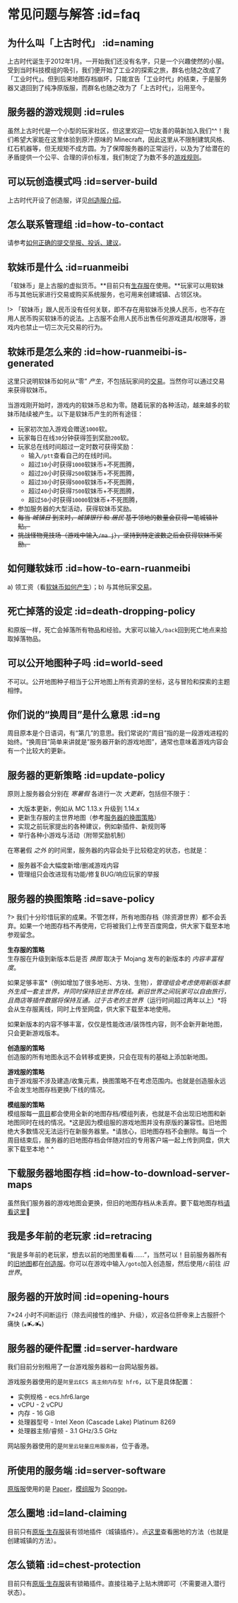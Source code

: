 # 常见问题与解答 :id=faq

## 为什么叫「上古时代」 :id=naming

上古时代诞生于2012年1月。一开始我们还没有名字，只是一个兴趣使然的小服。受到当时科技模组的吸引，我们便开始了工业2的探索之旅，群名也随之改成了「工业时代」。但到后来地图存档崩坏，只能宣告「工业时代」的结束，于是服务器又退回到了纯净原版服，而群名也随之改为了「上古时代」，沿用至今。

## 服务器的游戏规则 :id=rules

虽然上古时代是一个小型的玩家社区，但这里欢迎一切友善的萌新加入我们^^！我们希望大家能在这里体验到原汁原味的 Minecraft，因此这里从不限制建筑风格、红石机器等，但无规矩不成方圆。为了保障服务器的正常运行，以及为了给潜在的矛盾提供一个公平、合理的评价标准，我们制定了为数不多的[游戏规则](welcome/rules.md)。

## 可以玩创造模式吗 :id=server-build

上古时代开设了创造服，详见[创造服介绍](/mc-servers/vanilla.md#creative)。

## 怎么联系管理组 :id=how-to-contact

请参考[如何正确的提交举报、投诉、建议](https://bbs.mimaru.me/d/70)。

## 软妹币是什么 :id=ruanmeibi

「软妹币」是上古服的虚拟货币。**目前只有[生存服](/mc-servers/vanilla.md#survival)在使用。**玩家可以用软妹币与其他玩家进行交易或购买系统服务，也可用来创建城镇、占领区块。

!> 「软妹币」跟人民币没有任何关联，即不存在用软妹币兑换人民币，也不存在用人民币购买软妹币的说法。上古服不会用人民币出售任何游戏道具/权限等，游戏内也禁止一切三次元交易的行为。

## 软妹币是怎么来的 :id=how-ruanmeibi-is-generated

这里只说明软妹币如何从“零” *产生*，不包括玩家间的[交易][trade]。当然你可以通过交易来获得软妹币。

当游戏刚开始时，游戏内的软妹币总和为零。随着玩家的各种活动，越来越多的软妹币陆续被产生。以下是软妹币产生的所有途径：

- 玩家初次加入游戏会赠送`1000`软。
- 玩家每日在线`30`分钟获得签到奖励`200`软。
- 玩家总在线时间超过一定时数可获得奖励：
  - 输入`/ptt`查看自己的在线时间。
  - 超过`10`小时获得`1000`软妹币+不死图腾，
  - 超过`20`小时获得`2500`软妹币+不死图腾，
  - 超过`30`小时获得`5000`软妹币+不死图腾，
  - 超过`40`小时获得`7500`软妹币+不死图腾，
  - 超过`50`小时获得`10000`软妹币+不死图腾，
- 参加服务器的大型活动，获得软妹币奖励。
- ~~每当 *城镇日* 到来时，*城镇银行* 和 *居民* 基于领地的数量会获得一笔城镇补贴。~~
- ~~挑战怪物竞技场（游戏中输入`/ma j`），坚持到特定波数之后会获得软妹币奖励。~~

## 如何赚软妹币 :id=how-to-earn-ruanmeibi

a) 领工资（看[软妹币如何产生](#how-ruanmeibi-is-generated)）；b) 与其他玩家[交易][trade]。

## 死亡掉落的设定 :id=death-dropping-policy

和原版一样，死亡会掉落所有物品和经验。大家可以输入`/back`回到死亡地点来拾取掉落物品。

## 可以公开地图种子吗 :id=world-seed

不可以。公开地图种子相当于公开地图上所有资源的坐标，这与冒险和探索的主题相悖。

## 你们说的“换周目”是什么意思 :id=ng

周目原本是个日语词，有“第几”的意思。我们常说的“周目”指的是一段游戏进程的始终。“换周目”简单来讲就是”服务器开新的游戏地图”，通常也意味着游戏内容会有一个比较大的更新。

## 服务器的更新策略 :id=update-policy

原则上服务器会分别在 *寒暑假* 各进行一次 *大更新*，包括但不限于：

- 大版本更新，例如从 MC 1.13.x 升级到 1.14.x
- 更新生存服的主世界地图（参考[服务器的换图策略](#服务器的换图策略)）
- 实现之前玩家提出的各种建议，例如新插件、新规则等
- 举行各种小游戏与活动（附带奖励机制）

在寒暑假 *之外* 的时间里，服务器的内容会处于比较稳定的状态，也就是：

- 服务器不会大幅度新增/删减游戏内容
- 管理组只会改进现有功能/修复BUG/响应玩家的举报

## 服务器的换图策略 :id=save-policy

?> 我们十分珍惜玩家的成果。不管怎样，所有地图存档（除资源世界）都不会丢弃。如果一个地图存档不再使用，它将被我们上传至百度网盘，供大家下载至本地参观留念。

**生存服的策略**  
生存服在升级到新版本后是否 *换图* 取决于 Mojang 发布的新版本的 *内容丰富程度*。

如果足够丰富*（例如增加了很多地形、方块、生物）*，管理组会考虑使用新版本额外生成一套主世界，并同时保持旧主世界在线。新旧世界之间玩家可以自由旅行，且商店等插件数据将保持互通。过于古老的主世界*（运行时间超过两年以上）*将会从生存服离线，同时上传至网盘，供大家下载至本地使用。

如果新版本的内容不够丰富，仅仅是性能改进/装饰性内容，则不会新开新地图，只会更新游戏版本。

**创造服的策略**  
创造服的所有地图永远不会转移或更换，只会在现有的基础上添加新地图。

**游戏服的策略**  
由于游戏服不涉及建造/收集元素，换图策略不在考虑范围内。也就是创造服永远不会发生地图存档更换/下线的情况。

**模组服的策略**  
模组服每一[周目](#ng)都会使用全新的地图存档/模组列表，也就是不会出现旧地图和新地图同时在线的情况。*这是因为模组服的游戏地图并没有原版的兼容性。旧地图绝大多数情况无法运行在新服务器里。*请放心，旧地图存档不会删除。每当一个周目结束后，服务器的旧地图存档会伴随对应的专用客户端一起上传到网盘，供大家下载至本地 ^ ^

## 下载服务器地图存档 :id=how-to-download-server-maps

虽然我们服务器的游戏地图会更换，但旧的地图存档从未丢弃。要下载地图存档[请看这里](/saves.md)🥳

## 我是多年前的老玩家 :id=retracing

“我是多年前的老玩家，想去以前的地图里看看……”，当然可以！目前服务器所有的[旧地图](/welcome/worlds-of-creative.md#archive)都在[创造服](/welcome/servers.md#creative)。你可以在游戏中输入`/goto`加入创造服，然后使用`/c`前往 *旧世界*。

## 服务器的开放时间 :id=opening-hours

7×24 小时不间断运行（除去间接性的维护、升级），欢迎各位肝帝来上古服肝个痛快 (⁎⁍̴̛ᴗ⁍̴̛⁎)

## 服务器的硬件配置 :id=server-hardware

我们目前分别租用了一台游戏服务器和一台网站服务器。

游戏服务器使用的是`阿里云ECS 高主频内存型 hfr6`，以下是具体配置：

- 实例规格 - ecs.hfr6.large
- vCPU - 2 vCPU
- 内存 - 16 GiB
- 处理器型号 - Intel Xeon (Cascade Lake) Platinum 8269
- 处理器主频/睿频 - 3.1 GHz/3.5 GHz

网站服务器使用的是`阿里云轻量应用服务器`，位于香港。

## 所使用的服务端 :id=server-software

[原版服](/mc-servers/vanilla.md)使用的是 [Paper](https://paper.readthedocs.io/en/stable/)，[模组服](../mc-servers/modded.md)为 [Sponge](https://www.spongepowered.org/)。

## 怎么圈地 :id=land-claiming

目前只有[原版·生存服](/mc-servers/vanilla.md#survival)装有领地插件（城镇插件）。点[这里](/plugins/towny.md)查看圈地的方法（也就是创建城镇的方法）。

## 怎么锁箱 :id=chest-protection

目前只有[原版·生存服](/mc-servers/vanilla.md#survival)装有锁箱插件。直接往箱子上贴木牌即可（不需要进入潜行状态）。

[paper-logo]: https://paper.readthedocs.io/en/stable/_images/papermc_logomark_500.png ':size=16'
[sponge-logo]: https://www.spongepowered.org/assets/img/icons/spongie-mark-dark.svg ':size=16'
[trade]: /plugins/trade.md
